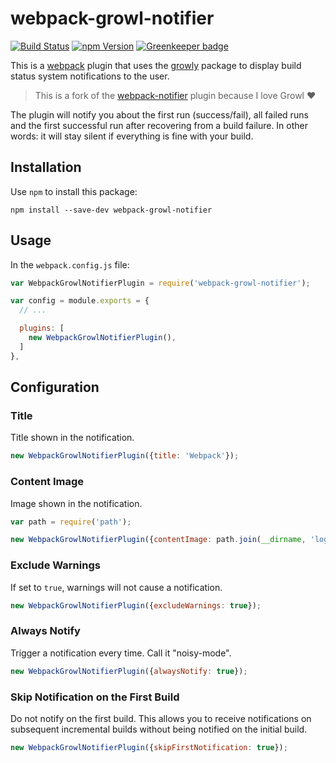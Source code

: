 # webpack-growl-notifier

[![Build Status](https://img.shields.io/travis/pine/webpack-growl-notifier.svg)](https://travis-ci.org/pine/webpack-growl-notifier)
[![npm Version](https://img.shields.io/npm/v/webpack-growl-notifier.svg)](https://www.npmjs.com/package/webpack-growl-notifier) [![Greenkeeper badge](https://badges.greenkeeper.io/pine/webpack-growl-notifier.svg)](https://greenkeeper.io/)

This is a [webpack](http://webpack.github.io/) plugin that uses the
[growly](https://github.com/theabraham/growly) package to
display build status system notifications to the user.

> This is a fork of the [webpack-notifier](https://github.com/Turbo87/webpack-notifier) plugin
> because I love Growl :heart:

The plugin will notify you about the first run (success/fail),
all failed runs and the first successful run after recovering from
a build failure. In other words: it will stay silent if everything
is fine with your build.


## Installation

Use `npm` to install this package:

    npm install --save-dev webpack-growl-notifier


## Usage

In the `webpack.config.js` file:

```js
var WebpackGrowlNotifierPlugin = require('webpack-growl-notifier');

var config = module.exports = {
  // ...

  plugins: [
    new WebpackGrowlNotifierPlugin(),
  ]
},
```


## Configuration

### Title

Title shown in the notification.

```js
new WebpackGrowlNotifierPlugin({title: 'Webpack'});
```

### Content Image

Image shown in the notification.

```js
var path = require('path');

new WebpackGrowlNotifierPlugin({contentImage: path.join(__dirname, 'logo.png')});
```

### Exclude Warnings

If set to `true`, warnings will not cause a notification.

```js
new WebpackGrowlNotifierPlugin({excludeWarnings: true});
```

### Always Notify

Trigger a notification every time.  Call it "noisy-mode".

```js
new WebpackGrowlNotifierPlugin({alwaysNotify: true});
```

### Skip Notification on the First Build

Do not notify on the first build.  This allows you to receive notifications on subsequent incremental builds without being notified on the initial build.

```js
new WebpackGrowlNotifierPlugin({skipFirstNotification: true});
```

